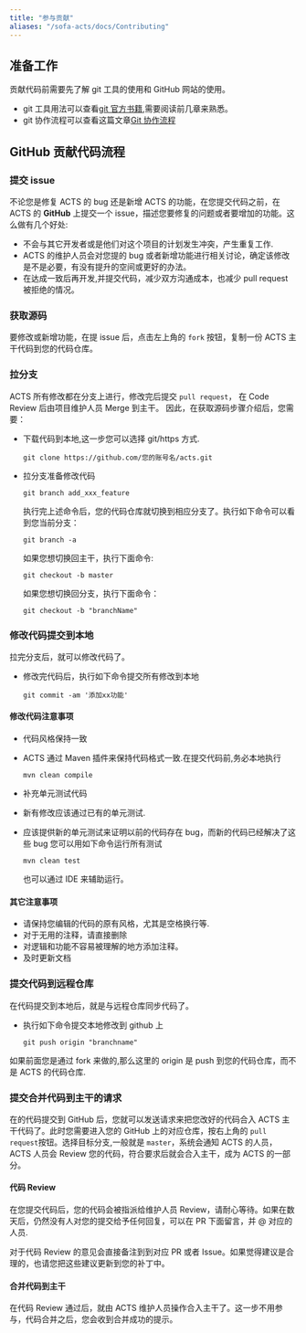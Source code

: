 ```yaml
---
title: "参与贡献"
aliases: "/sofa-acts/docs/Contributing"
---
```


## 准备工作

贡献代码前需要先了解 git 工具的使用和 GitHub 网站的使用。

* git 工具用法可以查看[git 官方书籍](http://git-scm.com/book/zh/v1),需要阅读前几章来熟悉。
* git 协作流程可以查看这篇文章[Git 协作流程](http://www.ruanyifeng.com/blog/2015/12/git-workflow.html)

## GitHub 贡献代码流程

### 提交 issue

不论您是修复 ACTS 的 bug 还是新增 ACTS 的功能，在您提交代码之前，在 ACTS 的 __GitHub__ 上提交一个 issue，描述您要修复的问题或者要增加的功能。这么做有几个好处:

* 不会与其它开发者或是他们对这个项目的计划发生冲突，产生重复工作.
* ACTS 的维护人员会对您提的 bug 或者新增功能进行相关讨论，确定该修改是不是必要，有没有提升的空间或更好的办法。
* 在达成一致后再开发,并提交代码，减少双方沟通成本，也减少 pull request 被拒绝的情况。

### 获取源码

要修改或新增功能，在提 issue 后，点击左上角的 `fork` 按钮，复制一份 ACTS 主干代码到您的代码仓库。

### 拉分支

ACTS 所有修改都在分支上进行，修改完后提交 `pull request`， 在 Code Review 后由项目维护人员 Merge 到主干。
因此，在获取源码步骤介绍后，您需要：

* 下载代码到本地,这一步您可以选择 git/https 方式.

    ```plain
    git clone https://github.com/您的账号名/acts.git 
    ```

* 拉分支准备修改代码

    ```plain
    git branch add_xxx_feature
    ```

    执行完上述命令后，您的代码仓库就切换到相应分支了。执行如下命令可以看到您当前分支：

    ```plain
    git branch -a
    ```

    如果您想切换回主干，执行下面命令:

    ```plain
    git checkout -b master
    ```

    如果您想切换回分支，执行下面命令：

    ```plain
    git checkout -b "branchName"
    ```

### 修改代码提交到本地

拉完分支后，就可以修改代码了。

* 修改完代码后，执行如下命令提交所有修改到本地

    ```plain
    git commit -am '添加xx功能'
    ```

#### 修改代码注意事项

* 代码风格保持一致
* ACTS 通过 Maven 插件来保持代码格式一致.在提交代码前,务必本地执行

    ```plain
    mvn clean compile
    ```

* 补充单元测试代码
* 新有修改应该通过已有的单元测试.
* 应该提供新的单元测试来证明以前的代码存在 bug，而新的代码已经解决了这些 bug
    您可以用如下命令运行所有测试

    ```plain
    mvn clean test
    ```

    也可以通过 IDE 来辅助运行。

#### 其它注意事项

* 请保持您编辑的代码的原有风格，尤其是空格换行等.
* 对于无用的注释，请直接删除
* 对逻辑和功能不容易被理解的地方添加注释。
* 及时更新文档

### 提交代码到远程仓库

在代码提交到本地后，就是与远程仓库同步代码了。

* 执行如下命令提交本地修改到 github 上

    ```plain
    git push origin "branchname"
    ```

如果前面您是通过 fork 来做的,那么这里的 origin 是 push 到您的代码仓库，而不是 ACTS 的代码仓库.

### 提交合并代码到主干的请求

在的代码提交到 GitHub 后，您就可以发送请求来把您改好的代码合入 ACTS 主干代码了。此时您需要进入您的 GitHub 上的对应仓库，按右上角的 `pull request`按钮。选择目标分支,一般就是 `master`，系统会通知 ACTS 的人员， ACTS 人员会 Review 您的代码，符合要求后就会合入主干，成为 ACTS 的一部分。

#### 代码 Review

在您提交代码后，您的代码会被指派给维护人员 Review，请耐心等待。如果在数天后，仍然没有人对您的提交给予任何回复，可以在 PR 下面留言，并 @ 对应的人员.

对于代码 Review 的意见会直接备注到到对应 PR 或者 Issue。如果觉得建议是合理的，也请您把这些建议更新到您的补丁中。

#### 合并代码到主干

在代码 Review 通过后，就由 ACTS 维护人员操作合入主干了。这一步不用参与，代码合并之后，您会收到合并成功的提示。
